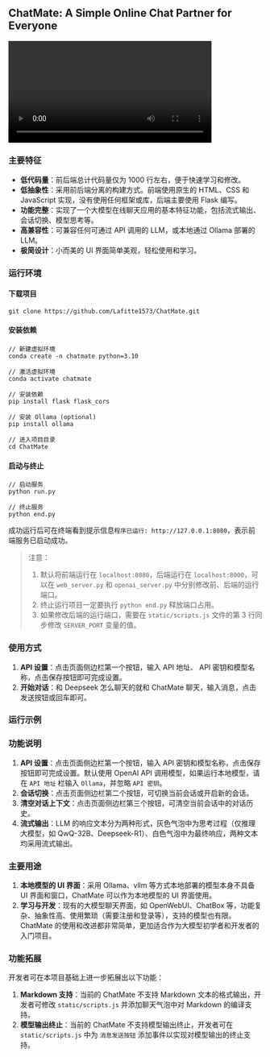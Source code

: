 ## ChatMate: A Simple Online Chat Partner for Everyone

<video src="/media/demo.mp4" controls width="80%"></video>

### 主要特征
- **低代码量**：前后端总计代码量仅为 1000 行左右，便于快速学习和修改。
- **低抽象性**：采用前后端分离的构建方式。前端使用原生的 HTML、CSS 和 JavaScript 实现，没有使用任何框架或库，后端主要使用 Flask 编写。
- **功能完整**：实现了一个大模型在线聊天应用的基本特征功能，包括流式输出、会话切换、模型思考等。
- **高兼容性**：可兼容任何可通过 API 调用的 LLM，或本地通过 Ollama 部署的 LLM。
- **极简设计**：小而美的 UI 界面简单美观，轻松使用和学习。

### 运行环境
#### 下载项目
```shell
git clone https://github.com/Lafitte1573/ChatMate.git
```
#### 安装依赖
```shell
// 新建虚拟环境
conda create -n chatmate python=3.10

// 激活虚拟环境
conda activate chatmate

// 安装依赖
pip install flask flask_cors

// 安装 Ollama (optional)
pip install ollama

// 进入项目目录
cd ChatMate
```

#### 启动与终止
```shell
// 启动服务
python run.py

// 终止服务
python end.py
```

成功运行后可在终端看到提示信息`程序已运行: http://127.0.0.1:8080`，表示前端服务已启动成功。

> 注意：
> 1. 默认将前端运行在 `localhost:8080`，后端运行在 `localhost:8000`，可以在 `web_server.py` 和 `openai_server.py` 中分别修改前、后端的运行端口。
> 2. 终止运行项目一定要执行 `python end.py` 释放端口占用。
> 3. 如果修改后端的运行端口，需要在 `static/scripts.js` 文件的第 3 行同步修改 `SERVER_PORT` 变量的值。

### 使用方式
1. **API 设置**：点击页面侧边栏第一个按钮，输入 API 地址、 API 密钥和模型名称，点击保存按钮即可完成设置。
2. **开始对话**：和 Deepseek 怎么聊天的就和 ChatMate 聊天，输入消息，点击发送按钮或回车即可。

### 运行示例

### 功能说明
1. **API 设置**：点击页面侧边栏第一个按钮，输入 API 密钥和模型名称，点击保存按钮即可完成设置。默认使用 OpenAI API 调用模型，如果运行本地模型，请在 `API 地址` 栏输入 `Ollama`，并忽略 `API 密钥`。
2. **会话切换**：点击页面侧边栏第二个按钮，可切换当前会话或开启新的会话。
3. **清空对话上下文**：点击页面侧边栏第三个按钮，可清空当前会话中的对话历史。
4. **流式输出**：LLM 的响应文本分为两种形式，灰色气泡中为思考过程（仅推理大模型，如 QwQ-32B、Deepseek-R1）、白色气泡中为最终响应，两种文本均采用流式输出。

### 主要用途
1. **本地模型的 UI 界面**：采用 Ollama、vllm 等方式本地部署的模型本身不具备 UI 界面和窗口，ChatMate 可以作为本地模型的 UI 界面使用。
2. **学习与开发**：现有的大模型聊天界面，如 OpenWebUI、ChatBox 等，功能复杂、抽象性高、使用繁琐（需要注册和登录等），支持的模型也有限。ChatMate 的使用和改进都非常简单，更加适合作为大模型初学者和开发者的入门项目。

### 功能拓展
开发者可在本项目基础上进一步拓展出以下功能：
1. **Markdown 支持**：当前的 ChatMate 不支持 Markdown 文本的格式输出，开发者可修改 `static/scripts.js` 并添加聊天气泡中对 Markdown 的编译支持。
2. **模型输出终止**：当前的 ChatMate 不支持模型输出终止，开发者可在 `static/scripts.js` 中为 `消息发送按钮` 添加事件以实现对模型输出的终止支持。